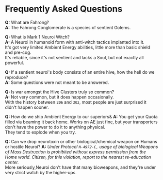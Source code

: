 # Frequently Asked Questions

**Q:** What are Fahrong?  
**A:** The Fahrong Conglomerate is a species of sentient Golems.

**Q:** What is Mark 1 Neuroi Witch?  
**A:** A Neuroi in humanoid form with anti-witch tactics implanted into it.  
It's got very limited Ambient Energy abilities, little more than basic shield and pre-cog.  
It's reliable, since it's not sentient and lacks a Soul, but not exactly all powerful. 

**Q:** If a sentient neuroi's body consists of an entire hive, how the hell do we reproduce?  
**A:** Some questions were not meant to be answered.

**Q:** Is war amongst the Hive Clusters truly so common?  
**A:** Not very common, but it does happen occasionally.  
With the history between `206` and `302`, most people are just surprised it didn't happen sooner.

**Q:** How do we ship Ambient Energy to our superiors&
**A:** You get your Quota filled via beaming it back home. Works on AE just fine, but your transporters don't have the power to do it to anything physical.  
They tend to explode when you try.
 
**Q:** Can we drop neurotoxin or other biological/chemical weapon on Humans or hostile Neuroi?
**A:** *Under Protocol `H-4972-C,` usage of biological Weapons of Mass Destruction is prohibited without express permission from the Home world. Citizen, for this violation, report to the nearest re-education center.*  
More seriously,Neuroi don't have that many bioweapons, and they're under very strict watch by the higher-ups. 
